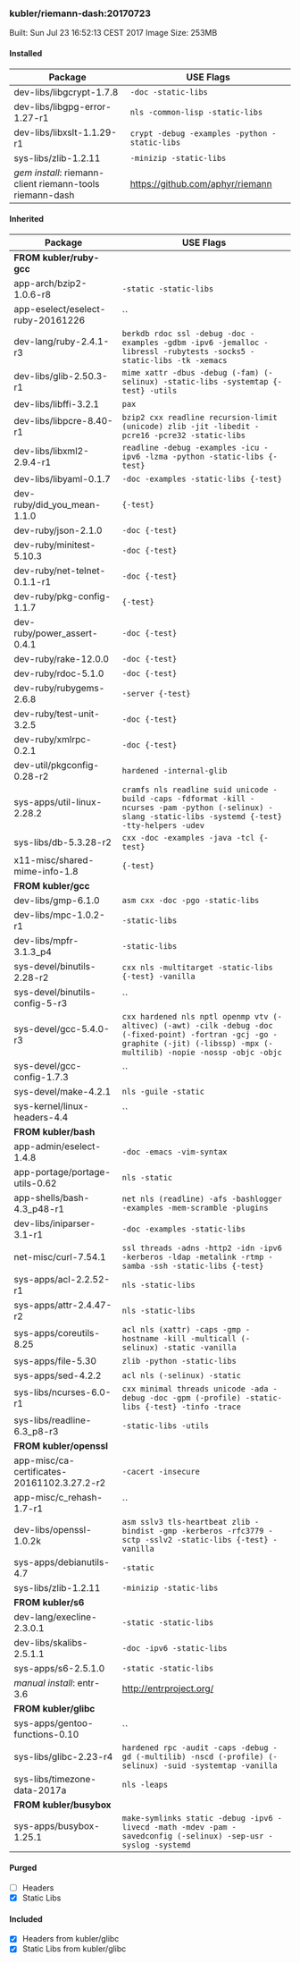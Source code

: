 ### kubler/riemann-dash:20170723

Built: Sun Jul 23 16:52:13 CEST 2017
Image Size: 253MB

#### Installed
Package | USE Flags
--------|----------
dev-libs/libgcrypt-1.7.8 | `-doc -static-libs`
dev-libs/libgpg-error-1.27-r1 | `nls -common-lisp -static-libs`
dev-libs/libxslt-1.1.29-r1 | `crypt -debug -examples -python -static-libs`
sys-libs/zlib-1.2.11 | `-minizip -static-libs`
*gem install*: riemann-client riemann-tools riemann-dash | https://github.com/aphyr/riemann
#### Inherited
Package | USE Flags
--------|----------
**FROM kubler/ruby-gcc** |
app-arch/bzip2-1.0.6-r8 | `-static -static-libs`
app-eselect/eselect-ruby-20161226 | ``
dev-lang/ruby-2.4.1-r3 | `berkdb rdoc ssl -debug -doc -examples -gdbm -ipv6 -jemalloc -libressl -rubytests -socks5 -static-libs -tk -xemacs`
dev-libs/glib-2.50.3-r1 | `mime xattr -dbus -debug (-fam) (-selinux) -static-libs -systemtap {-test} -utils`
dev-libs/libffi-3.2.1 | `pax`
dev-libs/libpcre-8.40-r1 | `bzip2 cxx readline recursion-limit (unicode) zlib -jit -libedit -pcre16 -pcre32 -static-libs`
dev-libs/libxml2-2.9.4-r1 | `readline -debug -examples -icu -ipv6 -lzma -python -static-libs {-test}`
dev-libs/libyaml-0.1.7 | `-doc -examples -static-libs {-test}`
dev-ruby/did_you_mean-1.1.0 | `{-test}`
dev-ruby/json-2.1.0 | `-doc {-test}`
dev-ruby/minitest-5.10.3 | `-doc {-test}`
dev-ruby/net-telnet-0.1.1-r1 | `-doc {-test}`
dev-ruby/pkg-config-1.1.7 | `{-test}`
dev-ruby/power_assert-0.4.1 | `-doc {-test}`
dev-ruby/rake-12.0.0 | `-doc {-test}`
dev-ruby/rdoc-5.1.0 | `-doc {-test}`
dev-ruby/rubygems-2.6.8 | `-server {-test}`
dev-ruby/test-unit-3.2.5 | `-doc {-test}`
dev-ruby/xmlrpc-0.2.1 | `-doc {-test}`
dev-util/pkgconfig-0.28-r2 | `hardened -internal-glib`
sys-apps/util-linux-2.28.2 | `cramfs nls readline suid unicode -build -caps -fdformat -kill -ncurses -pam -python (-selinux) -slang -static-libs -systemd {-test} -tty-helpers -udev`
sys-libs/db-5.3.28-r2 | `cxx -doc -examples -java -tcl {-test}`
x11-misc/shared-mime-info-1.8 | `{-test}`
**FROM kubler/gcc** |
dev-libs/gmp-6.1.0 | `asm cxx -doc -pgo -static-libs`
dev-libs/mpc-1.0.2-r1 | `-static-libs`
dev-libs/mpfr-3.1.3_p4 | `-static-libs`
sys-devel/binutils-2.28-r2 | `cxx nls -multitarget -static-libs {-test} -vanilla`
sys-devel/binutils-config-5-r3 | ``
sys-devel/gcc-5.4.0-r3 | `cxx hardened nls nptl openmp vtv (-altivec) (-awt) -cilk -debug -doc (-fixed-point) -fortran -gcj -go -graphite (-jit) (-libssp) -mpx (-multilib) -nopie -nossp -objc -objc`
sys-devel/gcc-config-1.7.3 | ``
sys-devel/make-4.2.1 | `nls -guile -static`
sys-kernel/linux-headers-4.4 | ``
**FROM kubler/bash** |
app-admin/eselect-1.4.8 | `-doc -emacs -vim-syntax`
app-portage/portage-utils-0.62 | `nls -static`
app-shells/bash-4.3_p48-r1 | `net nls (readline) -afs -bashlogger -examples -mem-scramble -plugins`
dev-libs/iniparser-3.1-r1 | `-doc -examples -static-libs`
net-misc/curl-7.54.1 | `ssl threads -adns -http2 -idn -ipv6 -kerberos -ldap -metalink -rtmp -samba -ssh -static-libs {-test}`
sys-apps/acl-2.2.52-r1 | `nls -static-libs`
sys-apps/attr-2.4.47-r2 | `nls -static-libs`
sys-apps/coreutils-8.25 | `acl nls (xattr) -caps -gmp -hostname -kill -multicall (-selinux) -static -vanilla`
sys-apps/file-5.30 | `zlib -python -static-libs`
sys-apps/sed-4.2.2 | `acl nls (-selinux) -static`
sys-libs/ncurses-6.0-r1 | `cxx minimal threads unicode -ada -debug -doc -gpm (-profile) -static-libs {-test} -tinfo -trace`
sys-libs/readline-6.3_p8-r3 | `-static-libs -utils`
**FROM kubler/openssl** |
app-misc/ca-certificates-20161102.3.27.2-r2 | `-cacert -insecure`
app-misc/c_rehash-1.7-r1 | ``
dev-libs/openssl-1.0.2k | `asm sslv3 tls-heartbeat zlib -bindist -gmp -kerberos -rfc3779 -sctp -sslv2 -static-libs {-test} -vanilla`
sys-apps/debianutils-4.7 | `-static`
sys-libs/zlib-1.2.11 | `-minizip -static-libs`
**FROM kubler/s6** |
dev-lang/execline-2.3.0.1 | `-static -static-libs`
dev-libs/skalibs-2.5.1.1 | `-doc -ipv6 -static-libs`
sys-apps/s6-2.5.1.0 | `-static -static-libs`
*manual install*: entr-3.6 | http://entrproject.org/
**FROM kubler/glibc** |
sys-apps/gentoo-functions-0.10 | ``
sys-libs/glibc-2.23-r4 | `hardened rpc -audit -caps -debug -gd (-multilib) -nscd (-profile) (-selinux) -suid -systemtap -vanilla`
sys-libs/timezone-data-2017a | `nls -leaps`
**FROM kubler/busybox** |
sys-apps/busybox-1.25.1 | `make-symlinks static -debug -ipv6 -livecd -math -mdev -pam -savedconfig (-selinux) -sep-usr -syslog -systemd`
#### Purged
- [ ] Headers
- [x] Static Libs

#### Included
- [x] Headers from kubler/glibc
- [x] Static Libs from kubler/glibc

